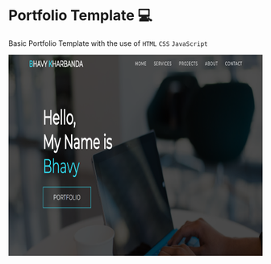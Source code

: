 # Portfolio Template 💻

Basic Portfolio Template with the use of `HTML` `CSS` `JavaScript`

<img src="img/home.png" alt="Snake 1" style="height: 400px; width:800px;"/>
